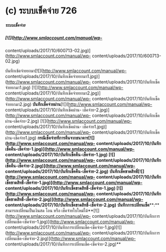 # (c)	ระบบเช็คจ่าย  726

##### ระบบเช็คจ่าย

##### [![](http://www.smlaccount.com/manual/wp-
content/uploads/2017/10/600713-02.jpg)](http://www.smlaccount.com/manual/wp-
content/uploads/2017/10/600713-02.jpg)

  บันทึกเช้ตจ่ายยกมา[![](http://www.smlaccount.com/manual/wp-
content/uploads/2017/10/บันทึกเช็คจ่ายยกมา1.jpg)](http://www.smlaccount.com/manual/wp-
content/uploads/2017/10/บันทึกเช็คจ่ายยกมา1.jpg)
[![](http://www.smlaccount.com/manual/wp-
content/uploads/2017/10/บันทึกเช็คจ่ายยกมา2.jpg)](http://www.smlaccount.com/manual/wp-
content/uploads/2017/10/บันทึกเช็คจ่ายยกมา2.jpg)
**บันทึกเช็คจ่ายผ่าน**[![](http://www.smlaccount.com/manual/wp-
content/uploads/2017/10/บันทึกเช็คผ่าน-
เช็คจ่าย-2.jpg)](http://www.smlaccount.com/manual/wp-
content/uploads/2017/10/บันทึกเช็คผ่าน-เช็คจ่าย-2.jpg)
[![](http://www.smlaccount.com/manual/wp-
content/uploads/2017/10/บันทึกเช็คผ่าน-
เช็คจ่าย1.jpg)](http://www.smlaccount.com/manual/wp-
content/uploads/2017/10/บันทึกเช็คผ่าน-เช็คจ่าย1.jpg)
**กรณีเช็คจ่ายทีการคืนจากธนาคาร[![](http://www.smlaccount.com/manual/wp-
content/uploads/2017/10/บันทึกเช็คคืน-เช็คจ่าย-1.jpg)](http://www.smlaccount.com/manual/wp-
content/uploads/2017/10/บันทึกเช็คคืน-เช็คจ่าย-1.jpg)
[![](http://www.smlaccount.com/manual/wp-
content/uploads/2017/10/บันทึกเช็คคืน-เช็คจ่าย-2.jpg)](http://www.smlaccount.com/manual/wp-
content/uploads/2017/10/บันทึกเช็คคืน-เช็คจ่าย-2.jpg)**
**บันทึกเช็คขาดสิทธิ์[![](http://www.smlaccount.com/manual/wp-
content/uploads/2017/10/บันทึกเช็คขาดสิทธิ์-เช็คจ่าย-1.jpg)](http://www.smlaccount.com/manual/wp-
content/uploads/2017/10/บันทึกเช็คขาดสิทธิ์-เช็คจ่าย-1.jpg)
[![](http://www.smlaccount.com/manual/wp-
content/uploads/2017/10/บันทึกเช็คขาดสิทธิ์-เช็คจ่าย-2.jpg)](http://www.smlaccount.com/manual/wp-
content/uploads/2017/10/บันทึกเช็คขาดสิทธิ์-เช็คจ่าย-2.jpg)**
**บันทึกการเปลี่ยนเช็ค****:** สามารถเปลี่ยนเป็นเงินสด โอน หรือ
เช็คจ่ายใบใหม่ได้**[![](http://www.smlaccount.com/manual/wp-
content/uploads/2017/10/บันทึกการเปลี่ยนเช็ค-เช็คจ่าย-1.jpg)](http://www.smlaccount.com/manual/wp-
content/uploads/2017/10/บันทึกการเปลี่ยนเช็ค-เช็คจ่าย-1.jpg)[![](http://www.smlaccount.com/manual/wp-
content/uploads/2017/10/บันทึกการเปลี่ยนเช็ค-เช็คจ่าย-2.jpg)](http://www.smlaccount.com/manual/wp-
content/uploads/2017/10/บันทึกการเปลี่ยนเช็ค-เช็คจ่าย-2.jpg)**  

